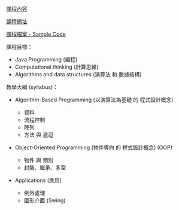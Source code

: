 [課程內容](https://cool.ntu.edu.tw/courses/26947/modules/items/991278)

[課程網址](https://www.csie.ntu.edu.tw/~d00922011/java.html)

[課程檔案 - Sample Code](https://www.csie.ntu.edu.tw/~d00922011/java/379/code/)

課程目標：
  - Java Programming (編程)
  - Computational thinking (計算思維)
  - Algorithms and data structures (演算法 和 數據結構)

教學大綱 (syllabus)：
- Algorithm-Based Programming (以演算法為基礎 的 程式設計概念)
  - 資料
  - 流程控制
  - 陣列
  - 方法 與 遞迴
- Object-Oriented Programming (物件導向 的 程式設計概念) (OOP)
  - 物件 與 類別
  - 封裝、繼承、多型

- Applications (應用)
  - 例外處理
  - 圖形介面 (Swing)